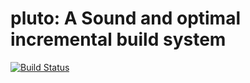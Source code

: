 # pluto: A Sound and optimal incremental build system

[![Build Status](https://travis-ci.org/pluto-build/pluto.svg?branch=master)](https://travis-ci.org/pluto-build/pluto)
